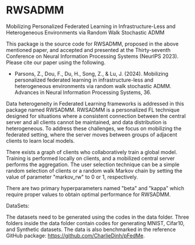 # RWSADMM
Mobilizing Personalized Federated Learning in Infrastructure-Less and Heterogeneous Environments via Random Walk Stochastic ADMM

This package is the source code for RWSADMM, proposed in the above mentioned paper, and accepted and presented at the Thirty-seventh Conference on Neural Information Processing Systems (NeurIPS 2023). Please cite our paper using the following. 

  - Parsons, Z., Dou, F., Du, H., Song, Z., & Lu, J. (2024). Mobilizing personalized federated learning in infrastructure-less and heterogeneous environments via random walk stochastic ADMM. Advances in Neural Information Processing Systems, 36.

Data heterogeneity in Federated Learning frameworks is addressed in this package named RWSADMM. RWSADMM is a personalized FL technique designed for situations where a consistent connection between the central server and all clients cannot be maintained, and data distribution is heterogeneous. To address these challenges, we focus on mobilizing the federated setting, where the server moves between groups of adjacent clients to learn local models.

There exists a graph of clients who collaboratively train a global model. Training is performed locally on clients, and a mobilized central server performs the aggregation. The user selection technique can be a simple random selection of clients or a random walk Markov chain by setting the value of parameter "markov_rw" to 0 or 1, respectively. 

There are two primary hyperparameters named "beta" and "kappa" which require proper values to obtain optimal performance for RWSADMM. 


DataSets:

The datasets need to be generated using the codes in the data folder. Three folders inside the data folder contain codes for generating MNIST, Cifar10, and Synthetic datasets. 
The data is also benchmarked in the reference GitHub package: https://github.com/CharlieDinh/pFedMe. 
